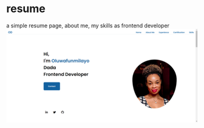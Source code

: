 # resume
a simple resume page, about me, my skills as frontend developer
![](https://github.com/Ariiieee/resume/blob/master/assets/images/githubresume.png)
